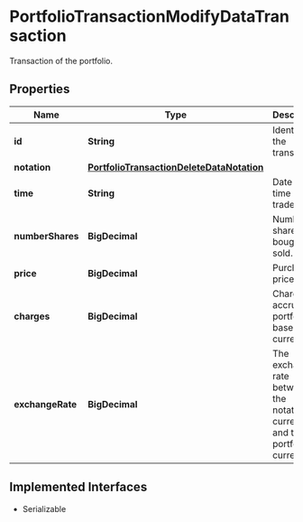 

# PortfolioTransactionModifyDataTransaction

Transaction of the portfolio.

## Properties

Name | Type | Description | Notes
------------ | ------------- | ------------- | -------------
**id** | **String** | Identifier of the transaction. | 
**notation** | [**PortfolioTransactionDeleteDataNotation**](PortfolioTransactionDeleteDataNotation.md) |  |  [optional]
**time** | **String** | Date and time of the trade. |  [optional]
**numberShares** | **BigDecimal** | Number of shares bought or sold. |  [optional]
**price** | **BigDecimal** | Purchase price. |  [optional]
**charges** | **BigDecimal** | Charges accrued in portfolio&#39;s base currency. |  [optional]
**exchangeRate** | **BigDecimal** | The exchange rate between the notation&#39;s currency and the portfolio currency. |  [optional]


## Implemented Interfaces

* Serializable


